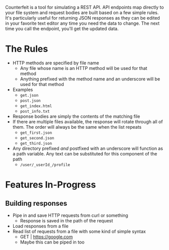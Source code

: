 Counterfeit is a tool for simulating a REST API. API endpoints map directly to your file system and request bodies are built based on a few simple rules. It's particularly useful for returning JSON responses as they can be edited in your favorite text editor any time you need the data to change. The next time you call the endpoint, you'll get the updated data.

# The Rules
* HTTP methods are specified by file name
  * Any file whose name is an HTTP method will be used for that method
  * Anything prefixed with the method name and an underscore will be used for that method
* Examples
  * `get.json`
  * `post.json`
  * `get_index.html`
  * `post_info.txt`
* Response bodies are simply the contents of the matching file
* If there are multiple files available, the response will rotate through all of them. The order will always be the same when the list repeats
  * `get_first.json`
  * `get_second.json`
  * `get_third.json`
* Any directory prefixed *and* postfixed with an underscore will function as a path variable. Any text can be substituted for this component of the path
  * `/user/_userId_/profile`

# Features In-Progress

## Building responses
* Pipe in and save HTTP requests from curl or something
  * Response is saved in the path of the request
* Load responses from a file
* Read list of requests from a file with some kind of simple syntax
  * GET | https://google.com
  * Maybe this can be piped in too
